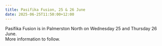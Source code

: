 ```yaml
---
title: Pasifika Fusion, 25 & 26 June
date: 2025-06-25T11:50:00+12:00
---
```

Pasifika Fusion is in Palmerston North on Wednesday 25 and Thursday 26 June.  
More information to follow.
